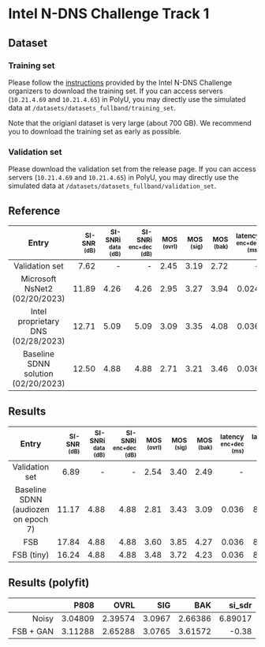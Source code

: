 # Intel N-DNS Challenge Track 1

## Dataset

### Training set

Please follow the [instructions](https://github.com/IntelLabs/IntelNeuromorphicDNSChallenge#dataset) provided by the Intel N-DNS Challenge organizers to download the training set. If you can access servers (`10.21.4.69` and `10.21.4.65`) in PolyU, you may directly use the simulated data at `/datasets/datasets_fullband/training_set`.

Note that the origianl dataset is very large (about 700 GB). We recommend you to download the training set as early as possible.

### Validation set

Please download the validation set from the release page.
If you can access servers (`10.21.4.69` and `10.21.4.65`) in PolyU, you may directly use the simulated data at `/datasets/datasets_fullband/validation_set`.

## Reference

|                Entry                | <sub>$\text{SI-SNR}$ <sup>(dB) | <sub>$\text{SI-SNRi}$ <sup>data (dB) | <sub>$\text{SI-SNRi}$ <sup>enc+dec (dB) | <sub>$\text{MOS}$ <sup>(ovrl) | <sub>$\text{MOS}$ <sup>(sig) | <sub>$\text{MOS}$ <sup>(bak) | <sub>$\text{latency}$ <sup>enc+dec (ms) | <sub>$\text{latency}$ <sup>total (ms) | <sub>$\text{Power}$ $\text{proxy}$ <sup>(M-Ops/s) | <sub>$\text{PDP}$ $\text{proxy}$ <sup>(M-Ops) | <sub>$\text{Params}$ <sup>($\times 10^3$) | <sub>$\text{Size}$ <sup>(KB) |
| :---------------------------------: | -----------------------------: | -----------------------------------: | --------------------------------------: | ----------------------------: | ---------------------------: | ---------------------------: | --------------------------------------: | ------------------------------------: | ------------------------------------------------: | --------------------------------------------: | ----------------------------------------: | ---------------------------: |
|           Validation set            |                           7.62 |                                    - |                                       - |                          2.45 |                         3.19 |                         2.72 |                                       - |                                     - |                                                 - |                                             - |                                         - |                            - |
|    Microsoft NsNet2 (02/20/2023)    |                          11.89 |                                 4.26 |                                    4.26 |                          2.95 |                         3.27 |                         3.94 |                                   0.024 |                                20.024 |                                            136.13 |                                          2.72 |                                     2,681 |                       10,500 |
| Intel proprietary DNS (02/28/2023)  |                          12.71 |                                 5.09 |                                    5.09 |                          3.09 |                         3.35 |                         4.08 |                                   0.036 |                                 8.036 |                                                 - |                                             - |                                     1,901 |                        3,802 |
| Baseline SDNN solution (02/20/2023) |                          12.50 |                                 4.88 |                                    4.88 |                          2.71 |                         3.21 |                         3.46 |                                   0.036 |                                 8.036 |                                             11.59 |                                          0.09 |                                       525 |                          465 |

## Results

|                Entry                | <sub>$\text{SI-SNR}$ <sup>(dB) | <sub>$\text{SI-SNRi}$ <sup>data (dB) | <sub>$\text{SI-SNRi}$ <sup>enc+dec (dB) | <sub>$\text{MOS}$ <sup>(ovrl) | <sub>$\text{MOS}$ <sup>(sig) | <sub>$\text{MOS}$ <sup>(bak) | <sub>$\text{latency}$ <sup>enc+dec (ms) | <sub>$\text{latency}$ <sup>total (ms) | <sub>$\text{Power}$ $\text{proxy}$ <sup>(M-Ops/s) | <sub>$\text{PDP}$ $\text{proxy}$ <sup>(M-Ops) | <sub>$\text{Params}$ <sup>($\times 10^3$) | <sub>$\text{Size}$ <sup>(KB) |
| :---------------------------------: | -----------------------------: | -----------------------------------: | --------------------------------------: | ----------------------------: | ---------------------------: | ---------------------------: | --------------------------------------: | ------------------------------------: | ------------------------------------------------: | --------------------------------------------: | ----------------------------------------: | ---------------------------: |
|           Validation set            |                           6.89 |                                    - |                                       - |                          2.54 |                         3.40 |                         2.49 |                                       - |                                     - |                                                 - |                                             - |                                         - |                            - |
| Baseline SDNN (audiozen on epoch 7) |                          11.17 |                                 4.88 |                                    4.88 |                          2.81 |                         3.43 |                         3.09 |                                   0.036 |                                 8.036 |                                             11.59 |                                          0.09 |                                       525 |                          465 |
|                 FSB                 |                          17.84 |                                 4.88 |                                    4.88 |                          3.60 |                         3.85 |                         4.27 |                                   0.036 |                                 8.036 |                                             22680 |                                        182.26 |                                      9301 |                              |
|             FSB (tiny)              |                          16.24 |                                 4.88 |                                    4.88 |                          3.48 |                         3.72 |                         4.23 |                                   0.036 |                                 8.036 |                                            299.84 |                                          2.41 |                                      2451 |                              | 84 |

## Results (polyfit)

|           |    P808 |    OVRL |    SIG |     BAK |  si_sdr |
| --------: | ------: | ------: | -----: | ------: | ------: |
|     Noisy | 3.04809 | 2.39574 | 3.0967 | 2.66386 | 6.89017 |
| FSB + GAN | 3.11288 | 2.65288 | 3.0765 | 3.61572 |   -0.38 |
